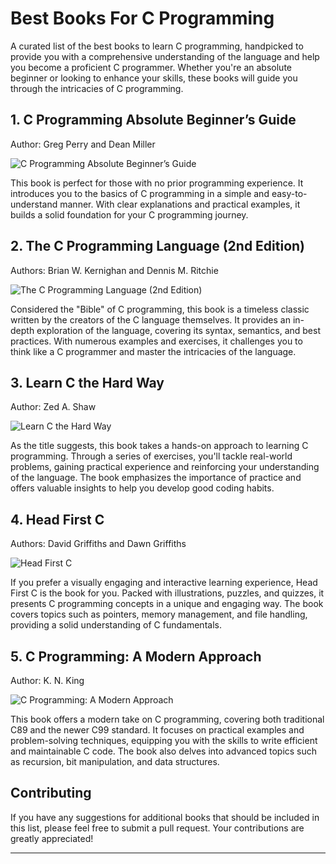 # Best Books For C Programming

A curated list of the best books to learn C programming, handpicked to provide you with a comprehensive understanding of the language and help you become a proficient C programmer. Whether you're an absolute beginner or looking to enhance your skills, these books will guide you through the intricacies of C programming.

## 1. C Programming Absolute Beginner’s Guide
Author: Greg Perry and Dean Miller

![C Programming Absolute Beginner’s Guide](https://robopathshala.in/wp-content/uploads/2023/07/c-programming-absolute-beginners-guide.png)

This book is perfect for those with no prior programming experience. It introduces you to the basics of C programming in a simple and easy-to-understand manner. With clear explanations and practical examples, it builds a solid foundation for your C programming journey.

## 2. The C Programming Language (2nd Edition)
Authors: Brian W. Kernighan and Dennis M. Ritchie

![The C Programming Language (2nd Edition)](https://robopathshala.in/wp-content/uploads/2023/07/ANSI-C.png)

Considered the "Bible" of C programming, this book is a timeless classic written by the creators of the C language themselves. It provides an in-depth exploration of the language, covering its syntax, semantics, and best practices. With numerous examples and exercises, it challenges you to think like a C programmer and master the intricacies of the language.

## 3. Learn C the Hard Way
Author: Zed A. Shaw

![Learn C the Hard Way](https://robopathshala.in/wp-content/uploads/2023/07/learn-c-the-hard-way.png)

As the title suggests, this book takes a hands-on approach to learning C programming. Through a series of exercises, you'll tackle real-world problems, gaining practical experience and reinforcing your understanding of the language. The book emphasizes the importance of practice and offers valuable insights to help you develop good coding habits.

## 4. Head First C
Authors: David Griffiths and Dawn Griffiths

![Head First C](https://robopathshala.in/wp-content/uploads/2023/07/head-first-c.png)

If you prefer a visually engaging and interactive learning experience, Head First C is the book for you. Packed with illustrations, puzzles, and quizzes, it presents C programming concepts in a unique and engaging way. The book covers topics such as pointers, memory management, and file handling, providing a solid understanding of C fundamentals.

## 5. C Programming: A Modern Approach
Author: K. N. King

![C Programming: A Modern Approach](https://robopathshala.in/wp-content/uploads/2023/07/C-Programming-A-Modern-Approach.webp)

This book offers a modern take on C programming, covering both traditional C89 and the newer C99 standard. It focuses on practical examples and problem-solving techniques, equipping you with the skills to write efficient and maintainable C code. The book also delves into advanced topics such as recursion, bit manipulation, and data structures.

## Contributing

If you have any suggestions for additional books that should be included in this list, please feel free to submit a pull request. Your contributions are greatly appreciated!

---
